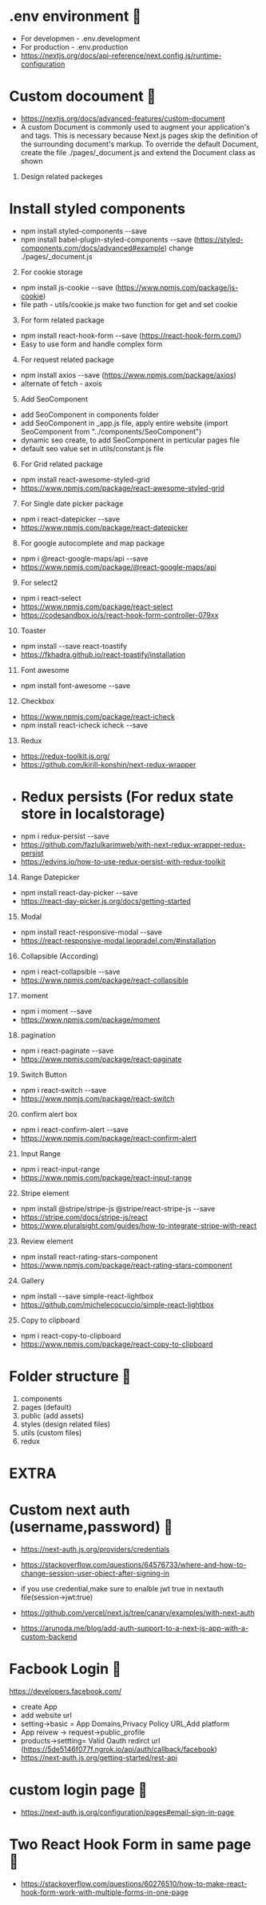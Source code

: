 # .env environment 🚀

- For developmen - .env.development
- For production - .env.production
- https://nextjs.org/docs/api-reference/next.config.js/runtime-configuration

# Custom docoument 🚀

- https://nextjs.org/docs/advanced-features/custom-document
- A custom Document is commonly used to augment your application's <html> and <body> tags. This is necessary because Next.js pages skip the definition of the surrounding document's markup.
  To override the default Document, create the file ./pages/\_document.js and extend the Document class as shown

1. Design related packeges

# Install styled components

- npm install styled-components --save
- npm install babel-plugin-styled-components --save
  (https://styled-components.com/docs/advanced#example) change ./pages/\_document.js

2. For cookie storage

- npm install js-cookie --save (https://www.npmjs.com/package/js-cookie)
- file path - utils/cookie.js make two function for get and set cookie

3. For form related package

- npm install react-hook-form --save (https://react-hook-form.com/)
- Easy to use form and handle complex form

4. For request related package

- npm install axios --save (https://www.npmjs.com/package/axios)
- alternate of fetch - axois

5. Add SeoComponent

- add SeoComponent in components folder
- add SeoComponent in \_app.js file, apply entire website
  (import SeoComponent from "../components/SeoComponent")
- dynamic seo create, to add SeoComponent in perticular pages file
- default seo value set in utils/constant.js file

6. For Grid related package

- npm install react-awesome-styled-grid
- https://www.npmjs.com/package/react-awesome-styled-grid

7. For Single date picker package

- npm i react-datepicker --save
- https://www.npmjs.com/package/react-datepicker

8. For google autocomplete and map package

- npm i @react-google-maps/api --save
- https://www.npmjs.com/package/@react-google-maps/api

9. For select2

- npm i react-select
- https://www.npmjs.com/package/react-select
- https://codesandbox.io/s/react-hook-form-controller-079xx

10. Toaster

- npm install --save react-toastify
- https://fkhadra.github.io/react-toastify/installation

11. Font awesome

- npm install font-awesome --save

12. Checkbox

- https://www.npmjs.com/package/react-icheck
- npm install react-icheck icheck --save

13. Redux

- https://redux-toolkit.js.org/
- https://github.com/kirill-konshin/next-redux-wrapper
- # Redux persists (For redux state store in localstorage)
- npm i redux-persist --save
- https://github.com/fazlulkarimweb/with-next-redux-wrapper-redux-persist
- https://edvins.io/how-to-use-redux-persist-with-redux-toolkit

14. Range Datepicker

- npm install react-day-picker --save
- https://react-day-picker.js.org/docs/getting-started

15. Modal

- npm install react-responsive-modal --save
- https://react-responsive-modal.leopradel.com/#installation

16. Collapsible (According)

- npm i react-collapsible --save
- https://www.npmjs.com/package/react-collapsible

17. moment

- npm i moment --save
- https://www.npmjs.com/package/moment

18. pagination

- npm i react-paginate --save
- https://www.npmjs.com/package/react-paginate

19. Switch Button

- npm i react-switch --save
- https://www.npmjs.com/package/react-switch

20. confirm alert box

- npm i react-confirm-alert --save
- https://www.npmjs.com/package/react-confirm-alert

21. Input Range

- npm i react-input-range
- https://www.npmjs.com/package/react-input-range

22. Stripe element

- npm install @stripe/stripe-js @stripe/react-stripe-js --save
- https://stripe.com/docs/stripe-js/react
- https://www.pluralsight.com/guides/how-to-integrate-stripe-with-react

23. Review element

- npm install react-rating-stars-component
- https://www.npmjs.com/package/react-rating-stars-component

24. Gallery

- npm install --save simple-react-lightbox
- https://github.com/michelecocuccio/simple-react-lightbox

25. Copy to clipboard

- npm i react-copy-to-clipboard
- https://www.npmjs.com/package/react-copy-to-clipboard

# Folder structure 🚀

1.  components
2.  pages (default)
3.  public (add assets)
4.  styles (design related files)
5.  utils (custom files)
6.  redux

# EXTRA

# Custom next auth (username,password) 🚀

- https://next-auth.js.org/providers/credentials
- https://stackoverflow.com/questions/64576733/where-and-how-to-change-session-user-object-after-signing-in
- if you use credential,make sure to enalble jwt true in nextauth file(session->jwt:true)

- https://github.com/vercel/next.js/tree/canary/examples/with-next-auth
- https://arunoda.me/blog/add-auth-support-to-a-next-js-app-with-a-custom-backend

# Facbook Login 🚀

https://developers.facebook.com/

- create App
- add website url
- setting->basic = App Domains,Privacy Policy URL,Add platform
- App reivew -> request->public_profile
- products->settting= Valid Oauth redirct url (https://5de5146f077f.ngrok.io/api/auth/callback/facebook)
- https://next-auth.js.org/getting-started/rest-api

# custom login page 🚀

- https://next-auth.js.org/configuration/pages#email-sign-in-page

# Two React Hook Form in same page 🚀

- https://stackoverflow.com/questions/60276510/how-to-make-react-hook-form-work-with-multiple-forms-in-one-page
